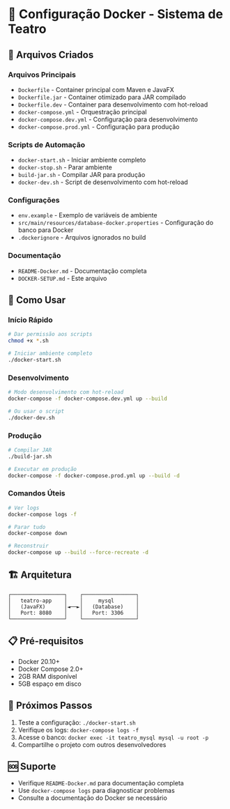 # 🐳 Configuração Docker - Sistema de Teatro

## 📁 Arquivos Criados

### Arquivos Principais

-   `Dockerfile` - Container principal com Maven e JavaFX
-   `Dockerfile.jar` - Container otimizado para JAR compilado
-   `Dockerfile.dev` - Container para desenvolvimento com hot-reload
-   `docker-compose.yml` - Orquestração principal
-   `docker-compose.dev.yml` - Configuração para desenvolvimento
-   `docker-compose.prod.yml` - Configuração para produção

### Scripts de Automação

-   `docker-start.sh` - Iniciar ambiente completo
-   `docker-stop.sh` - Parar ambiente
-   `build-jar.sh` - Compilar JAR para produção
-   `docker-dev.sh` - Script de desenvolvimento com hot-reload

### Configurações

-   `env.example` - Exemplo de variáveis de ambiente
-   `src/main/resources/database-docker.properties` - Configuração do banco para Docker
-   `.dockerignore` - Arquivos ignorados no build

### Documentação

-   `README-Docker.md` - Documentação completa
-   `DOCKER-SETUP.md` - Este arquivo

## 🚀 Como Usar

### Início Rápido

```bash
# Dar permissão aos scripts
chmod +x *.sh

# Iniciar ambiente completo
./docker-start.sh
```

### Desenvolvimento

```bash
# Modo desenvolvimento com hot-reload
docker-compose -f docker-compose.dev.yml up --build

# Ou usar o script
./docker-dev.sh
```

### Produção

```bash
# Compilar JAR
./build-jar.sh

# Executar em produção
docker-compose -f docker-compose.prod.yml up --build -d
```

### Comandos Úteis

```bash
# Ver logs
docker-compose logs -f

# Parar tudo
docker-compose down

# Reconstruir
docker-compose up --build --force-recreate -d
```

## 🏗️ Arquitetura

```
┌─────────────────┐    ┌─────────────────┐
│   teatro-app    │    │     mysql       │
│   (JavaFX)      │◄──►│   (Database)    │
│   Port: 8080    │    │   Port: 3306    │
└─────────────────┘    └─────────────────┘
```

## 📋 Pré-requisitos

-   Docker 20.10+
-   Docker Compose 2.0+
-   2GB RAM disponível
-   5GB espaço em disco

## 🎯 Próximos Passos

1. Teste a configuração: `./docker-start.sh`
2. Verifique os logs: `docker-compose logs -f`
3. Acesse o banco: `docker exec -it teatro_mysql mysql -u root -p`
4. Compartilhe o projeto com outros desenvolvedores

## 🆘 Suporte

-   Verifique `README-Docker.md` para documentação completa
-   Use `docker-compose logs` para diagnosticar problemas
-   Consulte a documentação do Docker se necessário
